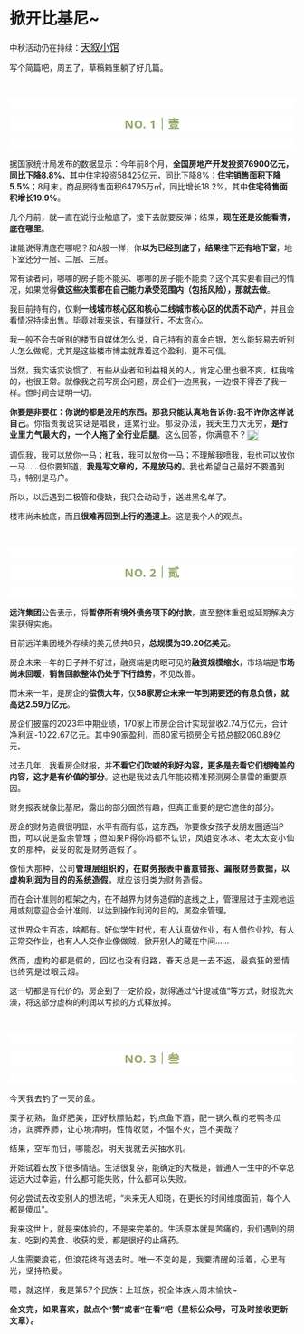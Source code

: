 # 掀开比基尼~

<p style="visibility: visible;">中秋活动仍在持续：<a class="weapp_text_link js_weapp_entry wx_tap_link js_wx_tap_highlight" style="font-size: 17px; visibility: visible;" data-miniprogram-appid="wx2e9d304ca0c18079" data-miniprogram-path="pages/home/dashboard/index" data-miniprogram-nickname="天叙小馆" href="" data-miniprogram-type="text" data-miniprogram-servicetype="">天叙小馆</a></p><p style="visibility: visible;">写个简篇吧，周五了，草稿箱里躺了好几篇。</p><p style="visibility: visible;"><br style="visibility: visible;"></p><p style="outline: 0px;font-family: system-ui, -apple-system, BlinkMacSystemFont, &quot;Helvetica Neue&quot;, &quot;PingFang SC&quot;, &quot;Hiragino Sans GB&quot;, &quot;Microsoft YaHei UI&quot;, &quot;Microsoft YaHei&quot;, Arial, sans-serif;letter-spacing: 0.544px;text-wrap: wrap;background-color: rgb(255, 255, 255);visibility: visible;"><br style="visibility: visible;"></p><p style="outline: 0px;letter-spacing: 0.544px;text-wrap: wrap;color: rgb(34, 34, 34);font-family: -apple-system-font, system-ui, &quot;Helvetica Neue&quot;, &quot;PingFang SC&quot;, &quot;Hiragino Sans GB&quot;, &quot;Microsoft YaHei UI&quot;, &quot;Microsoft YaHei&quot;, Arial, sans-serif;background-color: rgb(255, 255, 255);text-align: center;visibility: visible;"><span style="outline: 0px;font-weight: bold;line-height: 25px;color: rgb(149, 169, 103);font-size: 20px;visibility: visible;">NO. 1｜壹</span></p><p style="outline: 0px;letter-spacing: 0.544px;text-wrap: wrap;color: rgb(34, 34, 34);font-family: -apple-system-font, system-ui, &quot;Helvetica Neue&quot;, &quot;PingFang SC&quot;, &quot;Hiragino Sans GB&quot;, &quot;Microsoft YaHei UI&quot;, &quot;Microsoft YaHei&quot;, Arial, sans-serif;background-color: rgb(255, 255, 255);text-align: center;visibility: visible;"><br style="outline: 0px;visibility: visible;"></p><p style="visibility: visible;">据国家统计局发布的数据显示：今年前8个月，<strong style="visibility: visible;">全国房地产开发投资76900亿元，同比下降8.8%</strong>，其中住宅投资58425亿元，同比下降8%；<strong style="visibility: visible;">住宅销售面积下降5.5%</strong>；8月末，商品房待售面积64795万㎡，同比增长18.2%，其中<strong style="visibility: visible;">住宅待售面积增长19.9%</strong>。<br style="visibility: visible;"></p><p style="visibility: visible;">几个月前，就一直在说行业触底了，接下去就要反弹；结果，<strong style="visibility: visible;">现在还是没能看清，底在哪里</strong>。<br style="visibility: visible;"></p><p style="visibility: visible;">谁能说得清底在哪呢？和A股一样，你<strong style="visibility: visible;">以为已经到底了，结果往下还有地下室</strong>，地下室还分一层、二层、三层。</p><p style="visibility: visible;">常有读者问，哪哪的房子能不能买、哪哪的房子能不能卖？这个其实要看自己的情况，如果觉得<strong style="visibility: visible;">做这些决策都在自己能力承受范围内（包括风险），那就去做</strong>。</p><p style="visibility: visible;">我目前持有的，仅剩<strong style="visibility: visible;">一线城市核心区和核心二线城市核心区的优质不动产</strong>，并且会看情况持续出售。毕竟对我来说，有赚就行，不太贪心。<br style="visibility: visible;"></p><p style="visibility: visible;">我一般不会去听别的楼市自媒体怎么说，自己持有的真金白银，怎么能轻易去听别人怎么做呢，尤其是这些楼市博主就靠着这个盈利，更不可信。<br style="visibility: visible;"></p><p style="visibility: visible;">当然，我实话实说惯了，有些从业者和利益相关的人，肯定心里也很不爽，杠我啥的，也很正常。就像我之前写房企问题，房企们一边黑我，一边恨不得吞了我一样。但时间会证明一切。</p><p style="visibility: visible;"><strong style="visibility: visible;">你要是非要杠：你说的都是没用的东西。<span style="font-size: var(--articleFontsize); letter-spacing: 0.034em; visibility: visible;">那我只能认真地告诉你:我不许你这样说自己</span></strong><span style="font-size: var(--articleFontsize); letter-spacing: 0.034em; visibility: visible;">。你指责我说实话是唱衰，连累行业。那没办法，我天生力大无穷，<strong style="visibility: visible;">是行业里力气最大的，一个人拖了全行业后腿</strong>。这么回答，你满意不？<img class="rich_pages wxw-img" data-ratio="1" data-src="https://res.wx.qq.com/t/wx_fed/we-emoji/res/v1.3.10/assets/newemoji/Yellowdog.png" data-w="128" style="display: inline-block; width: 20px !important; vertical-align: middle; background-size: cover; height: auto !important; visibility: visible !important;" data-original-style="display:inline-block;width:20px;vertical-align:middle;background-size:cover;" data-index="1" src="https://res.wx.qq.com/t/wx_fed/we-emoji/res/v1.3.10/assets/newemoji/Yellowdog.png?tp=webp&amp;wxfrom=5&amp;wx_lazy=1" _width="20px" alt="图片" data-report-img-idx="0" data-fail="0"></span></p><p style="visibility: visible;">调侃我，我可以放你一马；杠我，我可以放你一马；不理解我喷我，我也可以放你一马......但你要知道，<strong style="visibility: visible;">我是写文章的，不是放马的</strong>。我也希望自己最好不要遇到马，特别是马户。</p><p>所以，以后遇到二极管和傻缺，我只会动动手，送进黑名单了。</p><p>楼市尚未触底，而且<strong>很难再回到上行的通道上</strong>。这是我个人的观点。<br></p><p><br></p><p style="outline: 0px;font-family: system-ui, -apple-system, BlinkMacSystemFont, &quot;Helvetica Neue&quot;, &quot;PingFang SC&quot;, &quot;Hiragino Sans GB&quot;, &quot;Microsoft YaHei UI&quot;, &quot;Microsoft YaHei&quot;, Arial, sans-serif;letter-spacing: 0.544px;text-wrap: wrap;background-color: rgb(255, 255, 255);visibility: visible;"><br style="outline: 0px;visibility: visible;"></p><p style="outline: 0px;letter-spacing: 0.544px;text-wrap: wrap;color: rgb(34, 34, 34);font-family: -apple-system-font, system-ui, &quot;Helvetica Neue&quot;, &quot;PingFang SC&quot;, &quot;Hiragino Sans GB&quot;, &quot;Microsoft YaHei UI&quot;, &quot;Microsoft YaHei&quot;, Arial, sans-serif;background-color: rgb(255, 255, 255);text-align: center;visibility: visible;"><span style="outline: 0px;font-weight: bold;line-height: 25px;color: rgb(149, 169, 103);font-size: 20px;visibility: visible;">NO. 2｜贰</span></p><p style="outline: 0px;letter-spacing: 0.544px;text-wrap: wrap;color: rgb(34, 34, 34);font-family: -apple-system-font, system-ui, &quot;Helvetica Neue&quot;, &quot;PingFang SC&quot;, &quot;Hiragino Sans GB&quot;, &quot;Microsoft YaHei UI&quot;, &quot;Microsoft YaHei&quot;, Arial, sans-serif;background-color: rgb(255, 255, 255);text-align: center;visibility: visible;"><br style="outline: 0px;visibility: visible;"></p><p><strong>远洋集团</strong>公告表示，将<strong>暂停所有境外债务项下的付款</strong>，直至整体重组或延期解决方案获得实施。<br></p><p>目前远洋集团境外存续的美元债共8只，<strong>总规模为39.20亿美元</strong>。</p><p>房企未来一年的日子并不好过，融资端是肉眼可见的<strong>融资规模缩水</strong>，市场端是<strong>市场尚未回暖，销售回款整体仍处于下行趋势</strong>，不见改善。<br></p><p>而未来一年，是房企的<strong>偿债大年</strong>，仅<strong>58家房企未来一年到期要还的有息负债，就高达2.59万亿元</strong>。<br></p><p>房企们披露的2023年中期业绩，170家上市房企合计实现营收2.74万亿元，<span style="letter-spacing: 0.578px;text-wrap: wrap;">合计</span><span style="letter-spacing: 0.578px;text-wrap: wrap;">净利润-</span><span style="letter-spacing: 0.578px;text-wrap: wrap;">1022</span><span style="letter-spacing: 0.578px;text-wrap: wrap;">.</span><span style="letter-spacing: 0.578px;text-wrap: wrap;">67亿元。其中</span>90家盈利，而80家亏损房企亏损总额2060.89亿元。<br></p><p>过去几年，我看房企财报，并<strong>不看它们吹嘘的利好内容，更多是去看它们想掩盖的内容，这才是有价值的部分</strong>。这也是我过去几年能较精准预测房企暴雷的重要原因。</p><p>财务报表就像比基尼，露出的部分固然有趣，但真正重要的是它遮住的部分。</p><p>房企的财务造假很明显，水平有高有低，这东西，你要像女孩子发朋友圈适当P图，<span style="letter-spacing: 0.578px;text-wrap: wrap;">可以说是</span><span style="letter-spacing: 0.578px;text-wrap: wrap;">盈余管理；但如果P得你妈都不认识，凤姐变冰冰、老太太变小仙女的那种，妥妥的就是财务造假了。</span><br></p><p><span style="letter-spacing: 0.578px;text-wrap: wrap;">像恒大那种，公司<strong>管理层组织的，在财务报表中蓄意错报、漏报财务数据，以虚构利润为目的的系统造假</strong>，就应该归类为财务造假。</span></p><p>而在会计准则的框架之内，在不越界为财务造假的底线之上，管理层过于主观地运用或刻意迎合会计准则，以达到操作利润的目的，属盈余管理。<br></p><p>这世界众生百态，啥都有。好似学生时代，有人认真做作业，有人借作业抄，有人正常交作业，也有人人交作业像做贼，掀开别人的藏在中间......</p><p><span style="letter-spacing: 0.578px;text-wrap: wrap;"></span><span style="letter-spacing: 0.578px;text-wrap: wrap;">然而，虚构的都是假的，回忆也没有归路，春天总是一去不返，最疯狂的爱情也终究是过眼云烟。</span></p><p>这一切都是有代价的，房企到了一定阶段，就得通过“计提减值”等方式，财报洗大澡，将这部分虚构的利润以亏损的方式释放掉。</p><p><br></p><p style="outline: 0px;font-family: system-ui, -apple-system, BlinkMacSystemFont, &quot;Helvetica Neue&quot;, &quot;PingFang SC&quot;, &quot;Hiragino Sans GB&quot;, &quot;Microsoft YaHei UI&quot;, &quot;Microsoft YaHei&quot;, Arial, sans-serif;letter-spacing: 0.544px;text-wrap: wrap;background-color: rgb(255, 255, 255);visibility: visible;"><br style="outline: 0px;visibility: visible;"></p><p style="outline: 0px;letter-spacing: 0.544px;text-wrap: wrap;color: rgb(34, 34, 34);font-family: -apple-system-font, system-ui, &quot;Helvetica Neue&quot;, &quot;PingFang SC&quot;, &quot;Hiragino Sans GB&quot;, &quot;Microsoft YaHei UI&quot;, &quot;Microsoft YaHei&quot;, Arial, sans-serif;background-color: rgb(255, 255, 255);text-align: center;visibility: visible;"><span style="outline: 0px;font-weight: bold;line-height: 25px;color: rgb(149, 169, 103);font-size: 20px;visibility: visible;">NO. 3｜叁</span></p><p style="outline: 0px;letter-spacing: 0.544px;text-wrap: wrap;color: rgb(34, 34, 34);font-family: -apple-system-font, system-ui, &quot;Helvetica Neue&quot;, &quot;PingFang SC&quot;, &quot;Hiragino Sans GB&quot;, &quot;Microsoft YaHei UI&quot;, &quot;Microsoft YaHei&quot;, Arial, sans-serif;background-color: rgb(255, 255, 255);text-align: center;visibility: visible;"><br style="outline: 0px;visibility: visible;"></p><p style="letter-spacing: 0.578px;text-wrap: wrap;">今天我去钓了一天的鱼。</p><p style="letter-spacing: 0.578px;text-wrap: wrap;">栗子初熟，鱼虾肥美，正好秋膘贴起，钓点鱼下酒，配一锅久煮的老鸭冬瓜汤，润脾养肺，让心境清明，性情收敛，不愠不火，岂不美哉？</p><p style="letter-spacing: 0.578px;text-wrap: wrap;">结果，空军而归，哪能忍，明天我就去买抽水机。</p><p>开始试着去放下很多情结。生活很复杂，能确定的大概是，普通人一生中的不幸总远远大过幸运，什么都可能失败，什么都可以失败。</p><p>何必尝试去改变别人的想法呢，“未来无人知晓，在更长的时间维度面前，每个人都是傻瓜”。</p><p>我来这世上，就是来体验的，不是来完美的。生活原本就是苦痛的，我们遇到的朋友、吃到的美食、收获的爱，都是很好的止痛药。</p><p>人生需要浪花，<span style="font-size: var(--articleFontsize);letter-spacing: 0.034em;">但浪花终有退去时。唯一不变的是，</span><span style="font-size: var(--articleFontsize);letter-spacing: 0.034em;">我要清醒的活着，心里有光，坚持热爱。</span></p><p><span style="font-size: var(--articleFontsize);letter-spacing: 0.034em;">嗯，就这样，我是第57个民族：上班族，祝全体族人周末愉快~</span></p><p style="margin-bottom: 0px;"><strong style="outline: 0px;font-family: system-ui, -apple-system, BlinkMacSystemFont, &quot;Helvetica Neue&quot;, &quot;PingFang SC&quot;, &quot;Hiragino Sans GB&quot;, &quot;Microsoft YaHei UI&quot;, &quot;Microsoft YaHei&quot;, Arial, sans-serif;letter-spacing: 0.544px;text-wrap: wrap;background-color: rgb(255, 255, 255);color: rgb(34, 34, 34);font-size: 16px;"><span style="outline: 0px;font-size: 14px;">全文完，如果喜欢，就点个“赞”或者“在看”吧（星标公众号，可及时接收更新文章）。</span></strong></p><p style="display: none;"><mp-style-type data-value="3"></mp-style-type></p>